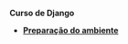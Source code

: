 **Curso de Django**



- [**Preparação do ambiente**](content/000_prepare/)
<!-- - [**Preparação do ambiente**](content/000_prepare/000_prep.md) -->

